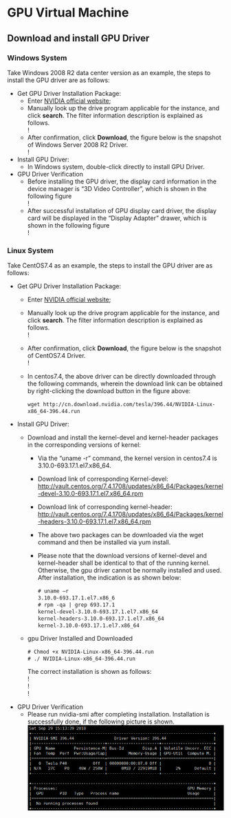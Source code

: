 # GPU Virtual Machine


## Download and install GPU Driver

### Windows System

Take Windows 2008 R2 data center version as an example, the steps to install the GPU driver are as follows:

* Get GPU Driver Installation Package:
	* Enter [NVIDIA official website](https://www.nvidia.com/Download/Find.aspx);
	* Manually look up the drive program applicable for the instance, and click **search**. The filter information description is explained as follows. <br>! [](../../../../../image/vm/GPUdriver1.png)
	* After confirmation, click **Download**, the figure below is the snapshot of Windows Server 2008 R2 Driver. <br>! [](../../../../../image/vm/GPUdriver2.png)
* Install GPU Driver:
	* In Windows system, double-click directly to install GPU Driver.
* GPU Driver Verification
	* Before installing the GPU driver, the display card information in the device manager is “3D Video Controller”, which is shown in the following figure <br>! [](../../../../../image/vm/GPUdriver3.png)
	* After successful installation of GPU display card driver, the display card will be displayed in the “Display Adapter” drawer, which is shown in the following figure <br>! [](../../../../../image/vm/GPUdriver4.png)

### Linux System

Take CentOS7.4 as an example, the steps to install the GPU driver are as follows:

* Get GPU Driver Installation Package:
	* Enter [NVIDIA official website](https://www.nvidia.com/Download/Find.aspx);
	* Manually look up the drive program applicable for the instance, and click **search**. The filter information description is explained as follows. <br>! [](../../../../../image/vm/GPUdriver5.png)
	* After confirmation, click **Download**, the figure below is the snapshot of CentOS7.4 Driver. <br>! [](../../../../../image/vm/GPUdriver6.png)
	* In centos7.4, the above driver can be directly downloaded through the following commands, wherein the download link can be obtained by right-clicking the download button in the figure above:

		```
		wget http://cn.download.nvidia.com/tesla/396.44/NVIDIA-Linux-x86_64-396.44.run
		```
* Install GPU Driver:
	* Download and install the kernel-devel and kernel-header packages in the corresponding versions of kernel:
		* Via the “uname -r” command, the kernel version in centos7.4 is 3.10.0-693.17.1.el7.x86_64.
		* Download link of corresponding Kernel-devel: http://vault.centos.org/7.4.1708/updates/x86_64/Packages/kernel-devel-3.10.0-693.17.1.el7.x86_64.rpm
		* Download link of corresponding kernel-header: http://vault.centos.org/7.4.1708/updates/x86_64/Packages/kernel-headers-3.10.0-693.17.1.el7.x86_64.rpm
		* The above two packages can be downloaded via the wget command and then be installed via yum install.
		* Please note that the download versions of kernel-devel and kernel-header shall be identical to that of the running kernel. Otherwise, the gpu driver cannot be normally installed and used.
After installation, the indication is as shown below:
	
			```
			# uname –r
			3.10.0-693.17.1.el7.x86_6
			# rpm -qa | grep 693.17.1
			kernel-devel-3.10.0-693.17.1.el7.x86_64
			kernel-headers-3.10.0-693.17.1.el7.x86_64
			kernel-3.10.0-693.17.1.el7.x86_64
			```
	* gpu Driver Installed and Downloaded
	
		```
		# Chmod +x NVIDIA-Linux-x86_64-396.44.run
		# ./ NVIDIA-Linux-x86_64-396.44.run
		```
		
		The correct installation is shown as follows: <br>! [](../../../../../image/vm/GPUdriver7.png)<br>! [](../../../../../image/vm/GPUdriver8.png)<br>! [](../../../../../image/vm/GPUdriver9.png)<br>
* GPU Driver Verification
	* Please run nvidia-smi after completing installation. Installation is successfully done, if the following picture is shown. ![](../../../../../image/vm/GPUdriver10.png)
